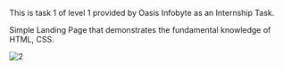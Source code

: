 This is task 1 of level 1 provided by Oasis Infobyte as an Internship Task.

Simple Landing Page that demonstrates the fundamental knowledge of HTML, CSS.

![2](https://user-images.githubusercontent.com/91471730/216429772-9a6f8ebd-2538-4356-8cfd-782192e7dce6.jpg)
